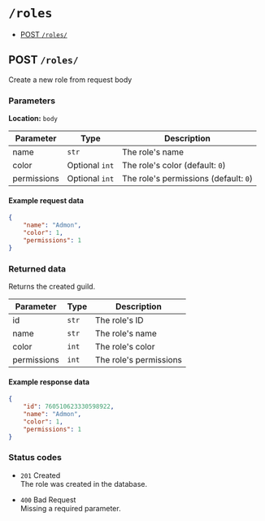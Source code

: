 # ``/roles``

- [POST ``/roles/``](#post-roles)

## POST ``/roles/``

Create a new role from request body

### Parameters

**Location:** ``body``

Parameter | Type | Description
--------- | ---- | -----------
name | ``str`` | The role's name
color | Optional ``int`` | The role's color (default: `0`)
permissions | Optional ``int`` | The role's permissions (default: `0`)

#### Example request data

```json
{
    "name": "Admon",
    "color": 1,
    "permissions": 1
}
```

### Returned data

Returns the created guild.

Parameter | Type | Description
--------- | ---- | -----------
id | ``str`` | The role's ID
name | ``str`` | The role's name
color | ``int`` | The role's color
permissions | ``int`` | The role's permissions

#### Example response data

```json
{
    "id": 760510623330598922,
    "name": "Admon",
    "color": 1,
    "permissions": 1
}
```

### Status codes

- ``201`` Created  
  The role was created in the database.

- ``400`` Bad Request  
  Missing a required parameter.
